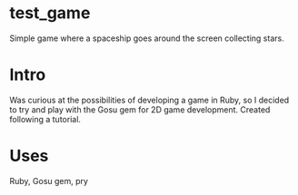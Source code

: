# test_game
Simple game where a spaceship goes around the screen collecting stars.

# Intro
Was curious at the possibilities of developing a game in Ruby, so I decided to try and play with the Gosu gem for 2D game development.  Created following a tutorial.

# Uses
Ruby, Gosu gem, pry
